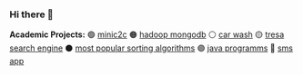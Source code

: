 ### Hi there 👋

**Academic Projects:**
:green_circle: [minic2c](https://github.com/GioaniBraouni/Compilers-I-Bison)
:orange_circle: [hadoop mongodb](https://github.com/GioaniBraouni/Big-Data-Management)
:white_circle: [car wash](https://github.com/GioaniBraouni/CarWash-App-GUI)
:yellow_circle: [tresa search engine](https://github.com/GioaniBraouni/TReSa-Search-Engine)
:black_circle: [most popular sorting algorithms](https://github.com/GioaniBraouni/A-Collection-of-Sorting-Algorithms)
:purple_circle: [java programms](https://github.com/GioaniBraouni/A-Collection-of-Java-Programs)
:red_circle: [sms app](https://github.com/GioaniBraouni/Socket-Programming)
<!--
**GioaniBraouni/GioaniBraouni** is a ✨ _special_ ✨ repository because its `README.md` (this file) appears on your GitHub profile.

Here are some ideas to get you started:

- 🔭 I’m currently working on ...
- 🌱 I’m currently learning ...
- 👯 I’m looking to collaborate on ...
- 🤔 I’m looking for help with ...
- 💬 Ask me about ...
- 📫 How to reach me: ...
- 😄 Pronouns: ...
- ⚡ Fun fact: ...
-->
